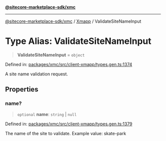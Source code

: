 [**@sitecore-marketplace-sdk/xmc**](../../../../README.md)

***

[@sitecore-marketplace-sdk/xmc](../../../../README.md) / [Xmapp](../README.md) / ValidateSiteNameInput

# Type Alias: ValidateSiteNameInput

> **ValidateSiteNameInput** = `object`

Defined in: [packages/xmc/src/client-xmapp/types.gen.ts:1374](https://github.com/Sitecore/marketplace-sdk/blob/main/packages/xmc/src/client-xmapp/types.gen.ts#L1374)

A site name validation request.

## Properties

### name?

> `optional` **name**: `string` \| `null`

Defined in: [packages/xmc/src/client-xmapp/types.gen.ts:1379](https://github.com/Sitecore/marketplace-sdk/blob/main/packages/xmc/src/client-xmapp/types.gen.ts#L1379)

The name of the site to validate.
Example value: skate-park
